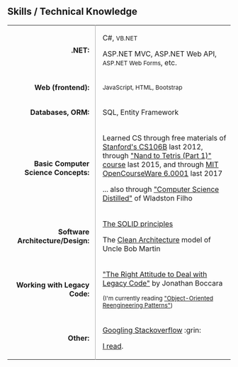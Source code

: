 <style>

  table.skills tbody tr td:nth-child(1) {
    font-weight: bold;
    text-align: right;
    padding-right: 0.8em
  }

  table.skills tbody tr td:nth-child(2) {
    border-left: 1px solid #A9A9A9;
    padding-left: 1em
  }

</style>

<div class="resume-section-content col-md-10">
    <h2 class="mb-5">Skills / Technical Knowledge</h2>
    <table class="table table-sm skills">
        <tbody>
            <tr>
                <td>.NET:</td>
                <td>
                    <p>C#, <small>VB.NET</small></p>
                    <p>ASP.NET MVC, ASP.NET Web API, <small>ASP.NET Web Forms</small>, etc.</p>
                </td>
            </tr>
            <tr>
                <td>Web (frontend):</td>
                <td>
                    <p><small>JavaScript, HTML, Bootstrap</small></p>
                </td>
            </tr>
            <tr>
                <td>Databases, ORM:</td>
                <td>
                    <p>SQL, Entity Framework</p>
                </td>
            </tr>
            <tr>
                <td>Basic Computer Science Concepts:</td>
                <td>
                    <p>
                    Learned CS through free materials of
                    <a  href="http://jeremiahflaga.blogspot.com/2012/05/cs106b-free-course-from-stanford.html">Stanford's CS106B</a> last 2012, through <a href="/files/certificates/Nand2Tetris-Cert-Coursera.pdf">"Nand to Tetris (Part 1)" course</a> last 2015, and through 
                    <a href="/2017/08/05/finished-mit-ocw-6.0001/">MIT OpenCourseWare 6.0001</a> last 2017
                    </p>
                    <p>
                    ... also through <a href="/2017/07/02/computer-science-distilled-feedback">"Computer Science Distilled"</a> of Wladston Filho
                    </p>
                </td>
            </tr>
            <tr>
                <td>Software Architecture/Design:</td>
                <td>
                    <p>
                        <a href="https://www.youtube.com/watch?v=oar-T2KovwE">The SOLID principles</a>
                    </p>
                    <p>
                        The <a href="/2017/09/07/architecture-is-the-art-of-drawing-lines">Clean Architecture</a> model of Uncle Bob Martin
                    </p>
                </td>
            </tr>
            <tr>
                <td>Working with Legacy Code:</td>
                <td>
                    <p>
                        <a href="https://simpleprogrammer.com/deal-with-legacy-code/">"The Right Attitude to Deal with Legacy Code"</a> by Jonathan Boccara
                    </p>
                    <!-- <p>
                        I had read <a href="/2018/04/30/welc-book-by-micheal-feathers/">"Working Effectively with Legacy Code"</a> by Michael Feathers
                    </p> -->
                    <p>
                        <small>(I'm currently reading <a href="http://scg.unibe.ch/download/oorp/">"Object-Oriented Reengineering Patterns"</a>)</small>
                    </p>
                </td>
            </tr>
            <tr>
                <td>Other:</td>
                <td>
                    <p>
                        <a href="https://www.quora.com/Do-expert-programmers-use-Google-frequently-when-coding">Googling Stackoverflow</a> :grin:
                    </p>
                    <!-- 
                    <p>
                        I also tried solving <em>simple</em> algorithmic problems before. (<a href="/resume/anti-resume/#not-an-algorithmer">I'm not an Algorithmer</a>, so I do not have the ability to solve complex algorithmic problems.)                
                        You can view my solutions to some simple problems
                        <a href="https://github.com/jeremiahflaga/competitive-programming">here</a>.
                    </p> 
                    -->
                    <p>
                        <a href="/memorabilia/quotes/why-read/">I read</a>.
                    </p>
                </td>
            </tr>
            <!-- 
            <tr>
                <td></td>
                <td>
                    <p>
                        I had read <a href="https://www.bookdepository.com/book/9780091906818?a_aid=jflaga">"How to Win Friends and Influence People"</a>, and I am rereading it sometimes to review the things I learned from it.
                    </p>
                    <p>
                        <small>
                            <em>(I included this here because this might give me plus points... because I saw a job posting in the past which said that this book is a required reading if one is hired.)</em>
                        </small>
                    </p>
                </td>
            </tr> 
            -->
        </tbody>
    </table>

<!-- 
<div class="alert alert-secondary" markdown="1">

> If I took a programmer from 1960 and brought him forward through time to sit at my laptop and write code; he’d need 24 hours to recover from the shock; but then he’ll be able to write the code. The concepts haven’t changed that much.
> 
> &mdash; Uncle Bob Martin in <a href="http://blog.cleancoder.com/uncle-bob/2012/12/19/Three-Paradigms.html">"Three Paradigms"</a>

That quote from Uncle Bob seems to suggest that I can manage to work on any codebase, even those that use technologies I am not yet familiar with!!! 
Not very sure yet...

But if you cannot find anyone to work on your codebase, and if I also cannot find any job which uses technologies I am familiar with, I believe I can manage to work on your codebase. :blush: (Except when your codebase uses a functional language, I cannot work on it yet, because I have almost no knowledge about functional programming for now.)

</div>
 -->

</div>